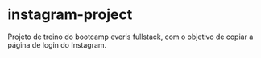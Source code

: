 # instagram-project

Projeto de treino do bootcamp everis fullstack, com o objetivo de copiar a página de login do Instagram.
